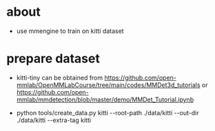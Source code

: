 # about 

- use mmengine to train on kitti dataset 

# prepare dataset 

- kitti-tiny can be obtained from https://github.com/open-mmlab/OpenMMLabCourse/tree/main/codes/MMDet3d_tutorials or https://github.com/open-mmlab/mmdetection/blob/master/demo/MMDet_Tutorial.ipynb

- python tools/create_data.py kitti --root-path ./data/kitti --out-dir ./data/kitti --extra-tag kitti